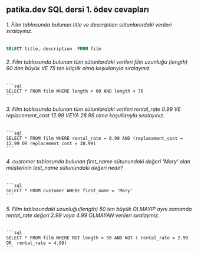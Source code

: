 ## patika.dev SQL dersi 1. ödev cevapları
###### 1. Film tablosunda bulunan title ve description sütunlarındaki verileri sıralayınız.
```sql
SELECT title, description  FROM film
```
###### 2. Film tablosunda bulunan tüm sütunlardaki verileri film uzunluğu (length) 60 dan büyük VE 75 ten küçük olma koşullarıyla sıralayınız.
    ```sql
    SELECT * FROM film WHERE length > 60 AND length < 75
    ```

###### 3. Film tablosunda bulunan tüm sütunlardaki verileri rental_rate 0.99 VE replacement_cost 12.99 VEYA 28.99 olma koşullarıyla sıralayınız.
    ```sql
    SELECT * FROM film WHERE rental_rate = 0.99 AND (replacement_cost = 12.99 OR replacement_cost = 28.99)
    ```

###### 4. customer tablosunda bulunan first_name sütunundaki değeri 'Mary' olan müşterinin last_name sütunundaki değeri nedir?
    ```sql
    SELECT * FROM customer WHERE first_name = 'Mary'
    ```

###### 5. Film tablosundaki uzunluğu(length) 50 ten büyük OLMAYIP aynı zamanda rental_rate değeri 2.99 veya 4.99 OLMAYAN verileri sıralayınız.
    ```sql
    SELECT * FROM film WHERE NOT length > 50 AND NOT ( rental_rate = 2.99 OR  rental_rate = 4.99)
    ```

